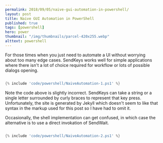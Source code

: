 ```yaml
---
permalink: 2018/09/05/naive-gui-automation-in-powershell/
layout: post
title: Naive GUI Automation in PowerShell
published: true
tags: [powershell]
hero: power
thumbnail: "/img/thumbnails/parcel-420x255.webp"
alttext: powershell
---
```


For those times when you just need to automate a UI without worrying about too many edge cases. SendKeys works
well for simple applications where there isn't a lot of choice required for workflow or lots of possible dialogs opening.

```powershell

{% include 'code/powershell/NaiveAutomation-1.ps1' %}

```

Note the code above is slightly incorrect. SendKeys can take a string or a single letter surrounded by curly braces to represent that key press. Unfortunately, the site is generated by Jekyll which doesn't seem to like that syntax in the markup used for this post so I have had to omit it.

Occasionally, the shell implementation can get confused, in which case the alternative is to use a direct invokation of SendWait.

```powershell

{% include 'code/powershell/NaiveAutomation-2.ps1' %}

```
